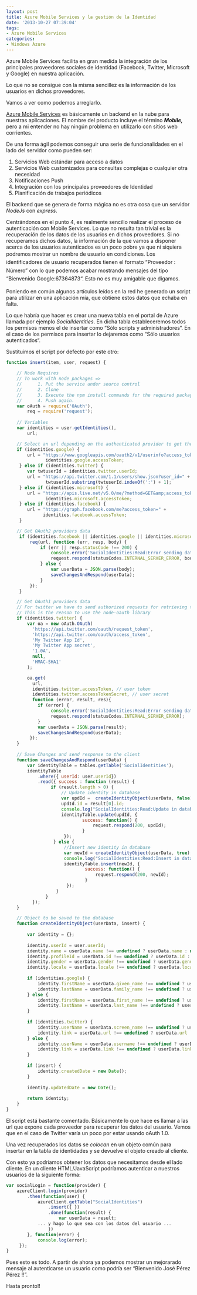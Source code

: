 ```yaml
---
layout: post
title: Azure Mobile Services y la gestión de la Identidad
date: '2013-10-27 07:39:04'
tags:
- Azure Mobile Services
categories:
- Windows Azure
---
```



Azure Mobile Services facilita en gran medida la integración de los principales proveedores sociales de identidad (Facebook, Twitter, Microsoft y Google) en nuestra aplicación.

Lo que no se consigue con la misma sencillez es la información de los usuarios en dichos proveedores.

Vamos a ver como podemos arreglarlo.

[Azure Mobile Services](http://www.windowsazure.com/en-us/develop/mobile/ "ZUMO") es básicamente un backend en la nube para nuestras aplicaciones. El nombre del producto incluye el término ***Mobile,*** pero a mi entender no hay ningún problema en utilizarlo con sitios web corrientes.

De una forma ágil podemos conseguir una serie de funcionalidades en el lado del servidor como pueden ser:

1. Servicios Web estándar para acceso a datos
2. Servicios Web customizados para consultas complejas o cualquier otra necesidad
3. Notificaciones Push
4. Integración con los principales proveedores de Identidad
5. Planificación de trabajos periódicos

El backend que se genera de forma mágica no es otra cosa que un servidor *NodeJs* con *express*.

Centrándonos en el punto 4, es realmente sencillo realizar el proceso de autenticación con Mobile Services. Lo que no resulta tan trivial es la recuperación de los datos de los usuarios en dichos proveedores. Si no recuperamos dichos datos, la información de la que vamos a disponer acerca de los usuarios autenticados es un poco pobre ya que ni siquiera podremos mostrar un nombre de usuario en condiciones. <span style="font-size: 1em; line-height: 1.6em;">Los identificadores de usuario recuperados tienen el formato “Proveedor : Número” con lo que podemos acabar mostrando mensajes del tipo “Bienvenido Google:67364873“. Esto no es muy amigable que digamos.</span>

Poniendo en común algunos artículos leídos en la red he generado un script para utilizar en una aplicación mía, que obtiene estos datos que echaba en falta.

Lo que habría que hacer es crear una nueva tabla en el portal de Azure llamada por ejemplo *SocialIdentities*. En dicha tabla estableceremos todos los permisos menos el de insertar como “Sólo scripts y administradores“. En el caso de los permisos para insertar lo dejaremos como “Sólo usuarios autenticados“.

Sustituimos el script por defecto por este otro:

```javascript
function insert(item, user, request) {    
    
    // Node Requires
    // To work with node packages => 
    //      1. Put the service under source control
    //      2. Clone
    //      3. Execute the npm install commands for the required packages 
    //      4. Push again.
    var oAuth = require('OAuth'),
        req = require('request');
    
    // Variables
    var identities = user.getIdentities(),        
        url;

    // Select an url depending on the authenticated provider to get the user data    
    if (identities.google) {
        url = "https://www.googleapis.com/oauth2/v1/userinfo?access_token=" + 
               identities.google.accessToken;
     } else if (identities.twitter) {
        var twtuserId = identities.twitter.userId;
        url = "https://api.twitter.com/1.1/users/show.json?user_id=" +
               twtuserId.substring(twtuserId.indexOf(':') + 1);
     } else if (identities.microsoft) {
        url = "https://apis.live.net/v5.0/me/?method=GET&amp;access_token=" +
               identities.microsoft.accessToken;
     } else if (identities.facebook) {
        url = "https://graph.facebook.com/me?access_token=" + 
              identities.facebook.accessToken;              
     }

    // Get OAuth2 providers data 
     if (identities.facebook || identities.google || identities.microsoft) {
         req(url, function (err, resp, body) {
             if (err || resp.statusCode !== 200) {
                 console.error('SocialIdentities:Read:Error sending data to provider', err);
                 request.respond(statusCodes.INTERNAL_SERVER_ERROR, body);
             } else {             
                 var userData = JSON.parse(body);                                                                     
                 saveChangesAndRespond(userData);                  
             }
         });         
     } 

    // Get OAuth1 providers data
    // For twitter we have to send authorized requests for retrieving the user info.
    // This is the reason to use the node-oauth library 
    if (identities.twitter) {      
        var oa = new oAuth.OAuth(
          'https://api.twitter.com/oauth/request_token',
          'https://api.twitter.com/oauth/access_token',
          'My Twitter App Id',
          'My Twitter App secret',
          '1.0A',
          null,
          'HMAC-SHA1'
        );

        oa.get(
          url,
          identities.twitter.accessToken, // user token
          identities.twitter.accessTokenSecret, // user secret            
          function (error, result, res){              
            if (error) {
                 console.error('SocialIdentities:Read:Error sending data to provider', error);
                 request.respond(statusCodes.INTERNAL_SERVER_ERROR);                
            }
            var userData = JSON.parse(result);
            saveChangesAndRespond(userData);                
         });        
    }   
    
    // Save Changes and send response to the client
    function saveChangesAndRespond(userData) {
        var identityTable = tables.getTable('SocialIdentities');                         
        identityTable
            .where({ userId: user.userId})
            .read({ success : function (result) {      
                 if (result.length > 0) {
                     // Update identity in database
                     var updId =  createIdentityObject(userData, false);                            
                     updId.id = result[0].id;
                     console.log("SocialIdentities:Read:Update in database",updId);
                     identityTable.update(updId, {
                             success: function() {                                
                                 request.respond(200, updId);
                             }
                      });
                  } else {
                      //Insert new identity in database
                      var newId = createIdentityObject(userData, true);
                      console.log("SocialIdentities:Read:Insert in database", newId);
                      identityTable.insert(newId, {
                              success: function() {                                
                                  request.respond(200, newId);
                              }
                       });
                   }
               }
          });          
    }        

    // Object to be saved to the database
    function createIdentityObject(userData, insert) {
                
        var identity = {};
        
        identity.userId = user.userId;
        identity.name = userData.name !== undefined ? userData.name : null;
        identity.profileId = userData.id !== undefined ? userData.id : null;
        identity.gender = userData.gender !== undefined ? userData.gender : null;
        identity.locale = userData.locale !== undefined ? userData.locale : null;
        
        if (identities.google) {
            identity.firstName = userData.given_name !== undefined ? userData.given_name : null;
            identity.lastName = userData.family_name !== undefined ? userData.family_name : null;            
        } else {
            identity.firstName = userData.first_name !== undefined ? userData.first_name : null; 
            identity.lastName = userData.last_name !== undefined ? userData.last_name : null;                        
        }        
                        
        if (identities.twitter) {
            identity.userName = userData.screen_name !== undefined ? userData.screen_name : null;
            identity.link = userData.url !== undefined ? userData.url : null;            
        } else {
            identity.userName = userData.username !== undefined ? userData.username : null;
            identity.link = userData.link !== undefined ? userData.link : null;            
        }
           
        if (insert) {
            identity.createdDate = new Date();
        }
        
        identity.updatedDate = new Date();
        
        return identity;      
    }           
}
```

El script está bastante comentado. Básicamente lo que hace es llamar a las url que expone cada proveedor para recuperar los datos del usuario. Vemos que en el caso de Twitter varía un poco por estar usando oAuth 1.0.

Una vez recuperados los datos se *colocan* en un objeto común para insertar en la tabla de identidades y se devuelve el objeto creado al cliente.

Con esto ya podríamos obtener los datos que necesitamos desde el lado cliente. En un cliente HTML/JavaScript podríamos autenticar a nuestros usuarios de la siguiente forma:

```javascript
var socialLogin = function(provider) {
    azureClient.login(provider)
        .then(function(user) {                  
            azureClient.getTable("SocialIdentities")
                .insert({ })
                .done(function(result) {
                    var userData = result;
		    ... y hago lo que sea con los datos del usuario ...
                })
        }, function(error) {                    
            console.log(error);                    
     });
}
```

Pues esto es todo. A partir de ahora ya podemos mostrar un mejorarado mensaje al autenticarse un usuario como podría ser “Bienvenido José Pérez Pérez !!”.

Hasta pronto!!


